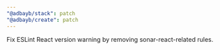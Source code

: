 ```yaml
---
"@adbayb/stack": patch
"@adbayb/create": patch
---
```


Fix ESLint React version warning by removing sonar-react-related rules.
